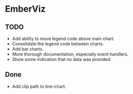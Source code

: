 EmberViz
========

TODO
-----

- Add ability to move legend code above main chart.
- Consolidate the legend code between charts.
- Add bar charts.
- More thorough documentation, especially event handlers.
- Show some indication that no data was provided.

Done
----
- Add clip path to line-chart.
